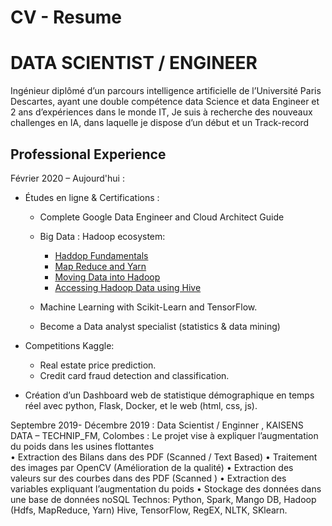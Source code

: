 # CV - Resume 
# DATA SCIENTIST / ENGINEER 
Ingénieur diplômé d’un parcours intelligence artificielle de l’Université Paris Descartes, ayant une double compétence data Science et data Engineer et 2 ans d’expériences dans le monde IT, Je suis à recherche des nouveaux challenges en IA, dans laquelle je dispose d’un début et un Track-record

## Professional Experience
Février 2020 – Aujourd'hui :
  - Études en ligne & Certifications :
    - Complete Google Data Engineer and Cloud Architect Guide
    - Big Data : Hadoop ecosystem:
      - <a href="https://github.com/redaneqrouz/resume_CV/blob/master/BigDataUniversity%20BD0111EN%20Certificate%20_%20Cognitive%20Class.pdf" target="_blank"> Haddop Fundamentals </a>
      -  <a href="https://github.com/redaneqrouz/resume_CV/blob/master/Big%20Data%20University%20BD0115EN%20Certificate%20_%20Cognitive%20Class.pdf" target="_blank">Map Reduce and Yarn</a> 
      - <a href="https://github.com/redaneqrouz/resume_CV/blob/master/Big%20Data%20University%20BD0131EN%20Certificate%20_%20Cognitive%20Class.pdf" target="_blank"> Moving Data into Hadoop  </a> 
      -  <a href="https://github.com/redaneqrouz/resume_CV/blob/master/Big%20Data%20University%20BD0141EN%20Certificate%20_%20Cognitive%20Class.pdf" target="_blank">Accessing Hadoop Data using Hive</a> 
 
      
    - Machine Learning with Scikit-Learn and TensorFlow.
    - Become a Data analyst specialist (statistics & data mining)
  - Competitions Kaggle:   
    - Real estate price prediction.
    - Credit card fraud detection and classification.
    
  - Création d’un Dashboard web de statistique démographique en temps réel avec python, Flask, Docker, et le web (html, css, js).

Septembre 2019- Décembre 2019 :
Data Scientist / Enginner , KAISENS DATA – TECHNIP_FM, Colombes :
   Le projet vise à expliquer l’augmentation du poids dans les usines flottantes             
    • Extraction des Bilans dans des PDF (Scanned / Text Based)
    • Traitement des images par OpenCV (Amélioration de la qualité)
    • Extraction des valeurs sur des courbes dans des PDF (Scanned )
    • Extraction des variables expliquant l’augmentation du poids 
    • Stockage des données dans une base de données noSQL
          Technos: Python, Spark, Mango DB, Hadoop (Hdfs, MapReduce, Yarn)
          Hive, TensorFlow, RegEX, NLTK, SKlearn.
